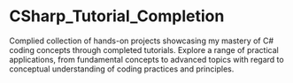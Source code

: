 # CSharp_Tutorial_Completion
Complied collection of hands-on projects showcasing my mastery of C# coding concepts through completed tutorials. Explore a range of practical applications, from fundamental concepts to advanced topics with regard to conceptual understanding of coding practices and principles.
